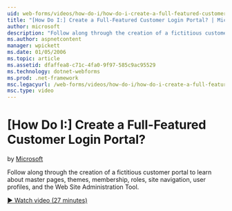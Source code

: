 ```yaml
---
uid: web-forms/videos/how-do-i/how-do-i-create-a-full-featured-customer-login-portal
title: "[How Do I:] Create a Full-Featured Customer Login Portal? | Microsoft Docs"
author: microsoft
description: "Follow along through the creation of a fictitious customer portal to learn about master pages, themes, membership, roles, site navigation, user profiles, and..."
ms.author: aspnetcontent
manager: wpickett
ms.date: 01/05/2006
ms.topic: article
ms.assetid: dfaffea8-c71c-4fa0-9f97-585c9ac95529
ms.technology: dotnet-webforms
ms.prod: .net-framework
msc.legacyurl: /web-forms/videos/how-do-i/how-do-i-create-a-full-featured-customer-login-portal
msc.type: video
---
```

[How Do I:] Create a Full-Featured Customer Login Portal?
====================
by [Microsoft](https://github.com/microsoft)

Follow along through the creation of a fictitious customer portal to learn about master pages, themes, membership, roles, site navigation, user profiles, and the Web Site Administration Tool.

[&#9654; Watch video (27 minutes)](https://channel9.msdn.com/Blogs/ASP-NET-Site-Videos/how-do-i-create-a-full-featured-customer-login-portal)
